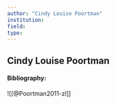 ```yaml
---
author: "Cindy Louise Poortman"
institution:
field:
type:
---
```


## Cindy Louise Poortman
#### Bibliography:

![[@Poortman2011-zl]]